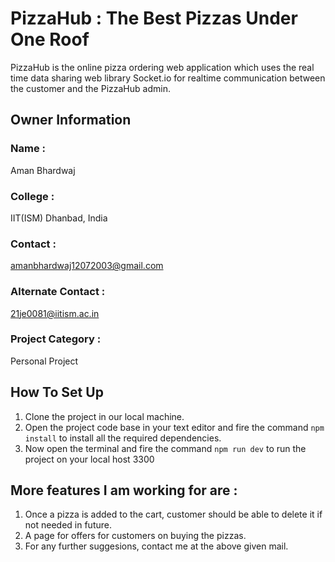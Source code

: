 # PizzaHub : The Best Pizzas Under One Roof
PizzaHub is the online pizza ordering web application which uses the real time data sharing web library Socket.io for 
realtime communication between the customer and the PizzaHub admin.

## Owner Information 
### Name : 
Aman Bhardwaj
### College : 
IIT(ISM) Dhanbad, India 
### Contact : 
amanbhardwaj12072003@gmail.com
### Alternate Contact : 
21je0081@iitism.ac.in
### Project Category : 
Personal Project


## How To Set Up 
1) Clone the project in our local machine.
2) Open the project code base in your text editor and fire the command `npm install` to install all the required dependencies.
3) Now open the terminal and fire the command `npm run dev` to run the project on your local host 3300

## More features I am working for are : 
1) Once a pizza is added to the cart, customer should be able to delete it if not needed in future.
2) A page for offers for customers on buying the pizzas.
3) For any further suggesions, contact me at the above given mail.
